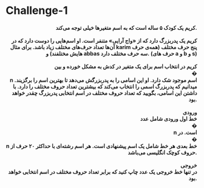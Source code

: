 # Challenge-1

<h4 align="right">کریم یک کودک ۵ ساله است که به اسم متغیرها خیلی توجه می‌کند.<br><br>کریم یک پدربزرگ دارد که از «واج آرایی» متنفر است. او اسم‌هایی را دوست دارد که در آن‌ها تعداد حرف‌های مختلف زیاد باشد. برای مثال karim پنج حرف مختلف (همه‌ی حرف هایش مختلفند) و abbas سه حرف مختلف دارد. (حرف های a و b و s)<br><br>کریم در انتخاب اسم برای یک متغیر در کدش به مشکل خورده و بین <br>�<br>n اسم موجود شک دارد. او این اسامی را به پدربزرگش می‌دهد تا بهترین اسم را برگزیند. میدانیم که پدربزرگ اسمی را انتخاب می‌کند که بیشترین تعداد حروف مختلف را دارد. با داشتن این اسامی، بگویید که تعداد حروف مختلف در اسم انتخابی پدربزرگ چقدر خواهد بود.<br><br>ورودی<br>خط اول ورودی شامل عدد <br>�<br>n است. در <br>�<br>n خط بعدی هر خط شامل یک اسم پیشنهادی است. هر اسم رشته‌ای با حداکثر ۲۰ حرف از حروف کوچک انگلیسی می‌باشد.<br><br>خروجی<br>در تنها خط خروجی یک عدد چاپ کنید که برابر تعداد حروف مختلف در اسم انتخابی خواهد بود.</h4>

###
